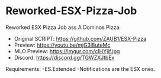 # Reworked-ESX-Pizza-Job
Reworked ESX Pizza Job ass A Dominos Pizza.

- Original SCRIPT: https://github.com/ZAUB1/ESX-Pizza
- Preview: https://youtu.be/mjG3l8uteMc
- MLO Preview: https://imgur.com/cIHYjif.jpg
- Discord: https://discord.gg/TGWZXJtbEx

Requirements:
-ES.Extended
-Notifications are the ESX ones.
